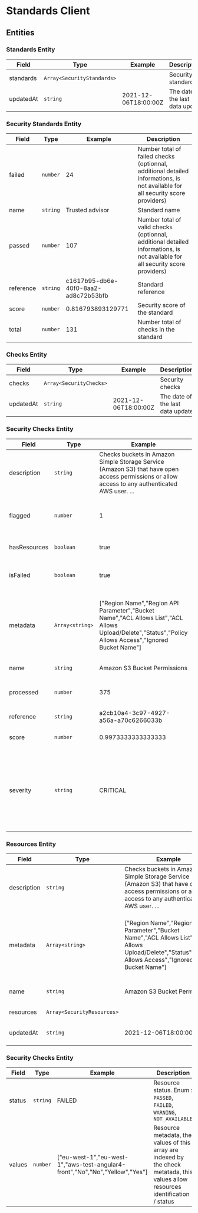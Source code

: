 # Standards Client

## Entities

### Standards Entity

| Field     | Type                           | Example              | Description                      |
|-----------|--------------------------------|----------------------|----------------------------------|
| standards | ```Array<SecurityStandards>``` |                      | Security standards               |
| updatedAt | ```string```                   | 2021-12-06T18:00:00Z | The date of the last data update |

### Security Standards Entity

| Field     | Type         | Example                              | Description                                                                                                                    |
|-----------|--------------|--------------------------------------|--------------------------------------------------------------------------------------------------------------------------------|
| failed    | ```number``` | 24                                   | Number total of failed checks (optionnal, additional detailed informations, is not available for all security score providers) |
| name      | ```string``` | Trusted advisor                      | Standard name                                                                                                                  |
| passed    | ```number``` | 107                                  | Number total of valid checks (optionnal, additional detailed informations, is not available for all security score providers)  |
| reference | ```string``` | c1617b95-db6e-40f0-8aa2-ad8c72b53bfb | Standard reference                                                                                                             |
| score     | ```number``` | 0.816793893129771                    | Security score of the standard                                                                                                 |
| total     | ```number``` | 131                                  | Number total of checks in the standard                                                                                         |

### Checks Entity

| Field     | Type                        | Example              | Description                      |
|-----------|-----------------------------|----------------------|----------------------------------|
| checks    | ```Array<SecurityChecks>``` |                      | Security checks                  |
| updatedAt | ```string```                | 2021-12-06T18:00:00Z | The date of the last data update |

### Security Checks Entity

| Field        | Type                | Example                                                                                                                                                 | Description                                                                                                             |
|--------------|---------------------|---------------------------------------------------------------------------------------------------------------------------------------------------------|-------------------------------------------------------------------------------------------------------------------------|
| description  | ```string```        | Checks buckets in Amazon Simple Storage Service (Amazon S3) that have open access permissions or allow access to any authenticated AWS user. ...        | Check description                                                                                                       |
| flagged      | ```number```        | 1                                                                                                                                                       | Number total of resources that failed the check                                                                         |
| hasResources | ```boolean```       | true                                                                                                                                                    | true if the check has resources                                                                                         |
| isFailed     | ```boolean```       | true                                                                                                                                                    | true is the check is considered as failed                                                                               |
| metadata     | ```Array<string>``` | ["Region Name","Region API Parameter","Bucket Name","ACL Allows List","ACL Allows Upload/Delete","Status","Policy Allows Access","Ignored Bucket Name"] | Check metadata, the checked resources can be identified using this array                                                |
| name         | ```string```        | Amazon S3 Bucket Permissions                                                                                                                            | Check name                                                                                                              |
| processed    | ```number```        | 375                                                                                                                                                     | Number total of resources checked                                                                                       |
| reference    | ```string```        | a2cb10a4-3c97-4927-a56a-a70c6266033b                                                                                                                    | Check reference                                                                                                         |
| score        | ```number```        | 0.9973333333333333                                                                                                                                      | Security score of the check                                                                                             |
| severity     | ```string```        | CRITICAL                                                                                                                                                | Check severity, thrusted advisor checks don't have severity. Enum : ```CRITICAL```, ```HIGH```, ```LOW```, ```MEDIUM``` |

### Resources Entity

| Field       | Type                           | Example                                                                                                                                                 | Description                                                              |
|-------------|--------------------------------|---------------------------------------------------------------------------------------------------------------------------------------------------------|--------------------------------------------------------------------------|
| description | ```string```                   | Checks buckets in Amazon Simple Storage Service (Amazon S3) that have open access permissions or allow access to any authenticated AWS user. ...        | Resource check description                                               |
| metadata    | ```Array<string>```            | ["Region Name","Region API Parameter","Bucket Name","ACL Allows List","ACL Allows Upload/Delete","Status","Policy Allows Access","Ignored Bucket Name"] | Check metadata, the checked resources can be identified using this array |
| name        | ```string```                   | Amazon S3 Bucket Permissions                                                                                                                            | Resource check name                                                      |
| resources   | ```Array<SecurityResources>``` |                                                                                                                                                         | Security resources                                                       |
| updatedAt   | ```string```                   | 2021-12-06T18:00:00Z                                                                                                                                    | The date of the last data update                                         |


### Security Checks Entity

| Field  | Type         | Example                                                                      | Description                                                                                                                        |
|--------|--------------|------------------------------------------------------------------------------|------------------------------------------------------------------------------------------------------------------------------------|
| status | ```string``` | FAILED                                                                       | Resource status. Enum : ```PASSED```, ```FAILED```, ```WARNING```, ```NOT_AVAILABLE```                                             |
| values | ```number``` | ["eu-west-1","eu-west-1","aws-test-angular4-front","No","No","Yellow","Yes"] | Resource metadata, the values of this array are indexed by the check metatada, this values allow resources identification / status |
